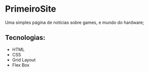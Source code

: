 # PrimeiroSite
Uma simples página de notícias sobre games, e mundo do hardware;

## Tecnologias:
- HTML
- CSS
- Grid Layout
- Flex Box
